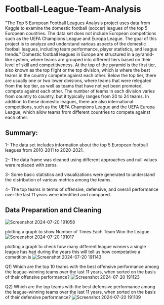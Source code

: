 # Football-League-Team-Analysis
"The Top 5 European Football Leagues Analysis project uses data from Kaggle to examine the domestic football (soccer) leagues of the top 5 European countries. The data set does not include European competitions such as the UEFA Champions League and Europa League. The goal of this project is to analyze and understand various aspects of the domestic football leagues, including team performance, player statistics, and league trends."
Domestic football leagues in Europe are structured in a pyramid-like system, where teams are grouped into different tiers based on their level of skill and competitiveness. At the top of the pyramid is the first tier, also known as the top flight or the top division, which is where the best teams in the country compete against each other.
Below the top tier, there are usually one or two lower divisions, where teams that were relegated from the top tier, as well as teams that have not yet been promoted, compete against each other. The number of teams in each division varies from country to country, but it typically ranges from 20 to 24 teams.
In addition to these domestic leagues, there are also international competitions, such as the UEFA Champions League and the UEFA Europa League, which allow teams from different countries to compete against each other.



## Summary:
1- The data set includes information about the top 5 European football leagues from 2010-2011 to 2020-2021.

2- The data frame was cleaned using different approaches and null values were replaced with zeros.

3- Some basic statistics and visualizations were generated to understand the distribution of various metrics among the teams.

4- The top teams in terms of offensive, defensive, and overall performance over the last 11 years were identified and compared.



## Data Preparation and Cleaning 
![Screenshot 2024-07-20 191058](https://github.com/user-attachments/assets/c55b9ef6-ba97-4b43-a382-482dceb25bee)

plotting a graph to show Number of Times Each Team Won the League
![Screenshot 2024-07-20 191017](https://github.com/user-attachments/assets/9c27c3c4-dd53-4a3d-9840-ffb3e629d171)


plotting a graph to check how many different league winners a single league has had during the years this will tell us how competative a cometition is
![Screenshot 2024-07-20 191143](https://github.com/user-attachments/assets/a520c730-6d29-4a2f-8199-8684ae1417ac)


Q1) Which are the top 10 teams with the best offensive performance among the league-winning teams over the last 11 years, when sorted on the basis of their offensive performance?
![Screenshot 2024-07-20 191123](https://github.com/user-attachments/assets/94b12782-b7e3-4fbe-8468-cc4c976b8db1)

Q2) Which are the top teams with the best defensive performance among the league-winning teams over the last 11 years, when sorted on the basis of their defensive performance?
![Screenshot 2024-07-20 191109](https://github.com/user-attachments/assets/a7349b65-cba7-49b8-a619-e8f8c4bec908)
